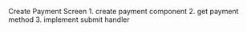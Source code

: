  Create Payment Screen
    1. create payment component
    2. get payment method
    3. implement submit handler
